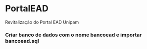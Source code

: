 # PortalEAD
Revitalização do Portal EAD Unipam
### Criar banco de dados com o nome bancoead e importar bancoead.sql
